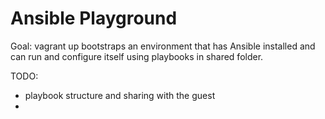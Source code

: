 Ansible Playground
==================

Goal: vagrant up bootstraps an environment that has Ansible installed
and can run and configure itself using playbooks in shared folder.


TODO:

   * playbook structure and sharing with the guest
   * 

